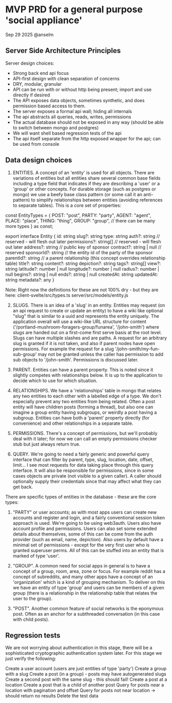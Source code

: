 
# MVP PRD for a general purpose 'social appliance'

Sep 29 2025 @anselm

## Server Side Architecture Principles

Server design choices:

- Strong back end api focus
- API-first design with clean separation of concerns
- DRY, modular, granular
- API can be run with or without http being present; import and use directly if desired
- The API exposes data objects, sometimes synthetic, and does permission based access to them.
- The server exposes a formal api wall; hiding all internals
- The api abstracts all queries, reads, writes, permissions
- The actual database should not be exposed in any way (should be able to switch between mongo and postgres)
- We will want shell based regression tests of the api
- The api itself separate from the http exposed wrapper for the api; can be used from console

## Data design choices

1) ENTITIES. A concept of an 'entity' is used for all objects. There are variations of entities but all entities share several common base fields including a type field that indicates if they are describing a 'user' or a 'group' or other concepts. For durable storage (such as postgres or mongo) we use a beefy base class pattern (or some call it an anti-pattern) to simplify relationships between entities (avoiding references to separate tables). This is a core set of properties:

const EntityTypes = {
  POST: "post",
  PARTY: "party",
  AGENT: "agent",
  PLACE: "place",
  THING: "thing",
  GROUP: "group",
  // there can be many more types
} as const;

export interface Entity {
  id: string
  slug?: string
  type: string
  auth?: string             // reserved - will flesh out later
  permissions?: string[]    // reserved - will flesh out later
  address?: string          // public key of sponsor
  contract?: string | null  // reserved
  sponsorId?: string        // the entity id of the party of the sponsor
  parentId?: string         // a parent relationship (this concept overrides relationship table)
  title?: string
  content?: string
  depiction?: string
  tags?: string[]
  view?: string
  latitude?: number | null
  longitude?: number | null
  radius?: number | null
  begins?: string | null
  ends?: string | null
  createdAt: string
  updatedAt: string
  metadata?: any
}

Note: Right now the definitions for these are not 100% dry - but they are here:
  client-svelte/src/types.ts
  server/src/models/entity.js

2) SLUGS. There is an idea of a 'slug' in an entity. Entities may request (on an api request to create or update an entity) to have a wiki like optional "slug" that is similar to a uuid and represents the entity uniquely. The application overall will use a wiki-like URL structure for content ('/portland-mushroom-foragers-group/funarea', '/john-smith') where slugs are handed out on a first-come first serve basis at the root level. Slugs can have multiple slashes and are paths. A request for an arbitrary slug is granted if it is not taken, and also if parent nodes have open permissions. For example the request for a slug '/john-smith/my-fun-sub-group' may not be granted unless the caller has permission to add sub objects to '/john-smith'. Permissions is discussed later.

3) PARENT. Entities can have a parent property. This is noted since it slightly competes with relationships below. It is up to the application to decide which to use for which situation.

4) RELATIONSHIPS. We have a 'relationships' table in mongo that relates any two entities to each other with a labelled edge of a type. We don't especially prevent any two entities from being related. Often a post entity will have children posts (forming a thread), but also one can imagine a group entity having subgroups, or weirdly a post having a subgroup. Entities can have both a 'parent' property directly (for convenience) and other relationships in a separate table.

5) PERMISSIONS. There's a concept of permissions, but we'll probably deal with it later; for now we can call an empty permissions checker stub but just always return true.

6) QUERY. We're going to need a fairly generic and powerful query interface that can filter by parent, type, slug, location, date, offset, limit... I see most requests for data taking place through this query interface. It will also be responsible for permissions, since in some cases objects are private (not visible to a given caller). A caller should optionally supply their credentials since that may affect what they can get back.

There are specific types of entities in the database - these are the core types:

1) "PARTY" or user accounts; as with most apps users can create new accounts and register and login, and a fairly conventional session token approach is used. We're going to be using web3auth. Users also have account profile and permissions. Users can also set some extended details about themselves, some of this can be come from the auth provider (such as email, name, depiction). Also users by default have a minimal set of permissions - except for the very first user who is granted superuser perms. All of this can be stuffed into an entity that is marked of type 'user'.

2) "GROUP". A common need for social apps in general is to have a concept of a group, room, area, zone or focus. For example reddit has a concept of subreddits, and many other apps have a concept of an 'organization' which is a kind of grouping mechanism. To deliver on this we have an entity of type 'group' and users can be members of a given group (there is a relationship in the relationship table that relates the user to the group).

3) "POST". Another common feature of social networks is the eponymous post. Often as an anchor for a subthreaded conversation (in this case with child posts).

## Regression tests

We are not worrying about authentication in this stage, there will be a sophisticated cryptographic authentication system later. For this stage we just verify the following:

Create a user account (users are just entities of type 'party')
Create a group with a slug
Create a post (in a group) - posts may have autogenerated slugs
Create a second post with the same slug - this should fail!
Create a post at a location
Create a post that is a child of another post
Query for posts near a location with pagination and offset
Query for posts not near location -> should return no results
Delete the test data
